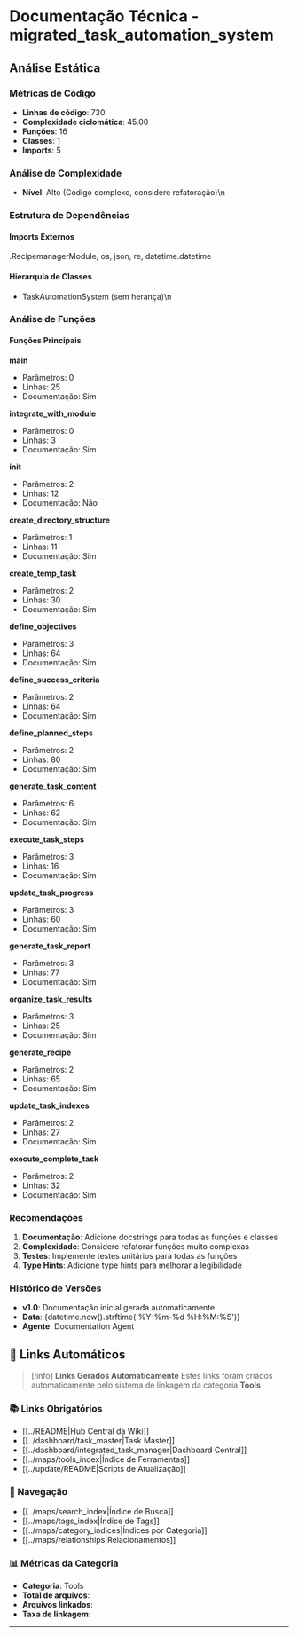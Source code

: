 # Documentação Técnica - migrated_task_automation_system

## Análise Estática

### Métricas de Código
- **Linhas de código**: 730
- **Complexidade ciclomática**: 45.00
- **Funções**: 16
- **Classes**: 1
- **Imports**: 5

### Análise de Complexidade
- **Nível**: Alto (Código complexo, considere refatoração)\n
### Estrutura de Dependências

#### Imports Externos
.RecipemanagerModule, os, json, re, datetime.datetime

#### Hierarquia de Classes
- TaskAutomationSystem (sem herança)\n
### Análise de Funções

#### Funções Principais
**main**
- Parâmetros: 0
- Linhas: 25
- Documentação: Sim

**integrate_with_module**
- Parâmetros: 0
- Linhas: 3
- Documentação: Sim

**__init__**
- Parâmetros: 2
- Linhas: 12
- Documentação: Não

**create_directory_structure**
- Parâmetros: 1
- Linhas: 11
- Documentação: Sim

**create_temp_task**
- Parâmetros: 2
- Linhas: 30
- Documentação: Sim

**define_objectives**
- Parâmetros: 3
- Linhas: 64
- Documentação: Sim

**define_success_criteria**
- Parâmetros: 2
- Linhas: 64
- Documentação: Sim

**define_planned_steps**
- Parâmetros: 2
- Linhas: 80
- Documentação: Sim

**generate_task_content**
- Parâmetros: 6
- Linhas: 62
- Documentação: Sim

**execute_task_steps**
- Parâmetros: 3
- Linhas: 16
- Documentação: Sim

**update_task_progress**
- Parâmetros: 3
- Linhas: 60
- Documentação: Sim

**generate_task_report**
- Parâmetros: 3
- Linhas: 77
- Documentação: Sim

**organize_task_results**
- Parâmetros: 3
- Linhas: 25
- Documentação: Sim

**generate_recipe**
- Parâmetros: 2
- Linhas: 65
- Documentação: Sim

**update_task_indexes**
- Parâmetros: 2
- Linhas: 27
- Documentação: Sim

**execute_complete_task**
- Parâmetros: 2
- Linhas: 32
- Documentação: Sim

### Recomendações

1. **Documentação**: Adicione docstrings para todas as funções e classes
2. **Complexidade**: Considere refatorar funções muito complexas
3. **Testes**: Implemente testes unitários para todas as funções
4. **Type Hints**: Adicione type hints para melhorar a legibilidade

### Histórico de Versões

- **v1.0**: Documentação inicial gerada automaticamente
- **Data**: {datetime.now().strftime('%Y-%m-%d %H:%M:%S')}
- **Agente**: Documentation Agent


## 🔗 **Links Automáticos**

> [!info] **Links Gerados Automaticamente**
> Estes links foram criados automaticamente pelo sistema de linkagem da categoria **Tools**

### **📚 Links Obrigatórios**
- [[../README|Hub Central da Wiki]]
- [[../dashboard/task_master|Task Master]]
- [[../dashboard/integrated_task_manager|Dashboard Central]]
- [[../maps/tools_index|Índice de Ferramentas]]
- [[../update/README|Scripts de Atualização]]

### **🧭 Navegação**
- [[../maps/search_index|Índice de Busca]]
- [[../maps/tags_index|Índice de Tags]]
- [[../maps/category_indices|Índices por Categoria]]
- [[../maps/relationships|Relacionamentos]]

### **📊 Métricas da Categoria**
- **Categoria**: Tools
- **Total de arquivos**: <!-- Contador automático -->
- **Arquivos linkados**: <!-- Contador automático -->
- **Taxa de linkagem**: <!-- Percentual automático -->

---

